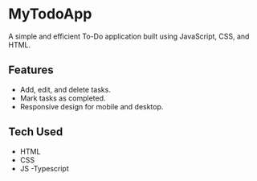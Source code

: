 # MyTodoApp

A simple and efficient To-Do application built using JavaScript, CSS, and HTML.

## Features

- Add, edit, and delete tasks.
- Mark tasks as completed.
- Responsive design for mobile and desktop.

## Tech Used

- HTML
- CSS
- JS
-Typescript




